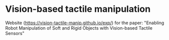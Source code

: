 # Vision-based tactile manipulation 
Website (https://vision-tactile-manip.github.io/exp/) for the paper: "Enabling Robot Manipulation of Soft and Rigid Objects with Vision-based Tactile Sensors"
